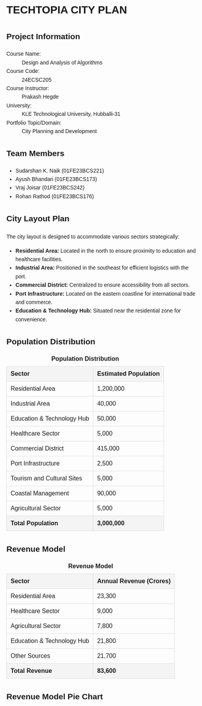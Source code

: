 
<html lang="en">
<head>
    <meta charset="UTF-8">
    <meta name="viewport" content="width=device-width, initial-scale=1.0">
    <title>TechTopia City Plan</title>
    <style>
        body {
            font-family: Arial, sans-serif;
            line-height: 1.6;
        }
        table {
            width: 100%;
            border-collapse: collapse;
            margin: 20px 0;
        }
        table th, table td {
            border: 1px solid #ddd;
            padding: 10px;
            text-align: left;
        }
        table th {
            background-color: #f4f4f4;
        }
        table caption {
            font-weight: bold;
            margin-bottom: 10px;
        }
        .info-section, .team-section, .layout-section, .chart-section {
            margin: 20px 0;
        }
        .info-section dl, .team-section ul {
            margin: 10px 0;
        }
        canvas {
            display: block;
            margin: 20px auto;
        }
    </style>
    <script src="https://cdn.jsdelivr.net/npm/chart.js"></script>
</head>
<body>

<h1>TECHTOPIA CITY PLAN</h1>

<section class="info-section">
    <h2>Project Information</h2>
    <dl>
        <dt>Course Name:</dt>
        <dd>Design and Analysis of Algorithms</dd>
        <dt>Course Code:</dt>
        <dd>24ECSC205</dd>
        <dt>Course Instructor:</dt>
        <dd>Prakash Hegde</dd>
        <dt>University:</dt>
        <dd>KLE Technological University, Hubballi-31</dd>
        <dt>Portfolio Topic/Domain:</dt>
        <dd>City Planning and Development</dd>
    </dl>
</section>

<section class="team-section">
    <h2>Team Members</h2>
    <ul>
        <li>Sudarshan K. Naik (01FE23BCS221)</li>
        <li>Ayush Bhandari (01FE23BCS173)</li>
        <li>Vraj Joisar (01FE23BCS242)</li>
        <li>Rohan Rathod (01FE23BCS176)</li>
    </ul>
</section>

<h2>City Layout Plan</h2>
<section class="layout-section">
    <p>The city layout is designed to accommodate various sectors strategically:</p>
    <ul>
        <li><strong>Residential Area:</strong> Located in the north to ensure proximity to education and healthcare facilities.</li>
        <li><strong>Industrial Area:</strong> Positioned in the southeast for efficient logistics with the port.</li>
        <li><strong>Commercial District:</strong> Centralized to ensure accessibility from all sectors.</li>
        <li><strong>Port Infrastructure:</strong> Located on the eastern coastline for international trade and commerce.</li>
        <li><strong>Education & Technology Hub:</strong> Situated near the residential zone for convenience.</li>
    </ul>
</section>

<h2>Population Distribution</h2>
<table>
    <caption>Population Distribution</caption>
    <thead>
        <tr>
            <th>Sector</th>
            <th>Estimated Population</th>
        </tr>
    </thead>
    <tbody>
        <tr>
            <td>Residential Area</td>
            <td>1,200,000</td>
        </tr>
        <tr>
            <td>Industrial Area</td>
            <td>40,000</td>
        </tr>
        <tr>
            <td>Education & Technology Hub</td>
            <td>50,000</td>
        </tr>
        <tr>
            <td>Healthcare Sector</td>
            <td>5,000</td>
        </tr>
        <tr>
            <td>Commercial District</td>
            <td>415,000</td>
        </tr>
        <tr>
            <td>Port Infrastructure</td>
            <td>2,500</td>
        </tr>
        <tr>
            <td>Tourism and Cultural Sites</td>
            <td>5,000</td>
        </tr>
        <tr>
            <td>Coastal Management</td>
            <td>90,000</td>
        </tr>
        <tr>
            <td>Agricultural Sector</td>
            <td>5,000</td>
        </tr>
        <tr>
            <th>Total Population</th>
            <th>3,000,000</th>
        </tr>
    </tbody>
</table>

<h2>Revenue Model</h2>
<table>
    <caption>Revenue Model</caption>
    <thead>
        <tr>
            <th>Sector</th>
            <th>Annual Revenue (Crores)</th>
        </tr>
    </thead>
    <tbody>
        <tr>
            <td>Residential Area</td>
            <td>23,300</td>
        </tr>
        <tr>
            <td>Healthcare Sector</td>
            <td>9,000</td>
        </tr>
        <tr>
            <td>Agricultural Sector</td>
            <td>7,800</td>
        </tr>
        <tr>
            <td>Education & Technology Hub</td>
            <td>21,800</td>
        </tr>
        <tr>
            <td>Other Sources</td>
            <td>21,700</td>
        </tr>
        <tr>
            <th>Total Revenue</th>
            <th>83,600</th>
        </tr>
    </tbody>
</table>

<h2>Revenue Model Pie Chart</h2>
<section class="chart-section">
    <canvas id="revenueChart" width="400" height="400"></canvas>
</section>

<script>
    const ctx = document.getElementById('revenueChart').getContext('2d');
    const revenueChart = new Chart(ctx, {
        type: 'pie',
        data: {
            labels: ['Residential Area', 'Healthcare Sector', 'Agricultural Sector', 'Education & Technology Hub', 'Other Sources'],
            datasets: [{
                label: 'Revenue (Crores)',
                data: [23300, 9000, 7800, 21800, 21700],
                backgroundColor: ['#ff9999', '#66b3ff', '#99ff99', '#ffcc99', '#c2c2f0'],
                borderWidth: 1
            }]
        },
        options: {
            responsive: true,
            plugins: {
                legend: {
                    position: 'bottom',
                },
            },
        },
    });
</script>

</body>
</html>
